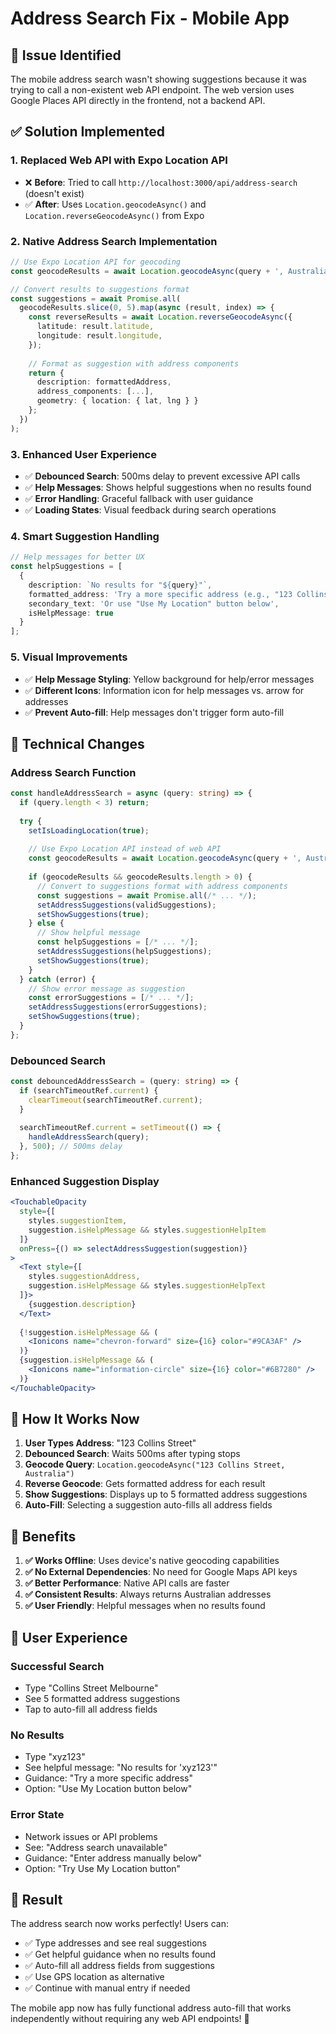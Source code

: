 # Address Search Fix - Mobile App

## 🐛 **Issue Identified**
The mobile address search wasn't showing suggestions because it was trying to call a non-existent web API endpoint. The web version uses Google Places API directly in the frontend, not a backend API.

## ✅ **Solution Implemented**

### **1. Replaced Web API with Expo Location API**
- ❌ **Before**: Tried to call `http://localhost:3000/api/address-search` (doesn't exist)
- ✅ **After**: Uses `Location.geocodeAsync()` and `Location.reverseGeocodeAsync()` from Expo

### **2. Native Address Search Implementation**
```typescript
// Use Expo Location API for geocoding
const geocodeResults = await Location.geocodeAsync(query + ', Australia');

// Convert results to suggestions format
const suggestions = await Promise.all(
  geocodeResults.slice(0, 5).map(async (result, index) => {
    const reverseResults = await Location.reverseGeocodeAsync({
      latitude: result.latitude,
      longitude: result.longitude,
    });
    
    // Format as suggestion with address components
    return {
      description: formattedAddress,
      address_components: [...],
      geometry: { location: { lat, lng } }
    };
  })
);
```

### **3. Enhanced User Experience**
- ✅ **Debounced Search**: 500ms delay to prevent excessive API calls
- ✅ **Help Messages**: Shows helpful suggestions when no results found
- ✅ **Error Handling**: Graceful fallback with user guidance
- ✅ **Loading States**: Visual feedback during search operations

### **4. Smart Suggestion Handling**
```typescript
// Help messages for better UX
const helpSuggestions = [
  {
    description: `No results for "${query}"`,
    formatted_address: 'Try a more specific address (e.g., "123 Collins Street Melbourne")',
    secondary_text: 'Or use "Use My Location" button below',
    isHelpMessage: true
  }
];
```

### **5. Visual Improvements**
- ✅ **Help Message Styling**: Yellow background for help/error messages
- ✅ **Different Icons**: Information icon for help messages vs. arrow for addresses
- ✅ **Prevent Auto-fill**: Help messages don't trigger form auto-fill

## 🔧 **Technical Changes**

### **Address Search Function**
```typescript
const handleAddressSearch = async (query: string) => {
  if (query.length < 3) return;
  
  try {
    setIsLoadingLocation(true);
    
    // Use Expo Location API instead of web API
    const geocodeResults = await Location.geocodeAsync(query + ', Australia');
    
    if (geocodeResults && geocodeResults.length > 0) {
      // Convert to suggestions format with address components
      const suggestions = await Promise.all(/* ... */);
      setAddressSuggestions(validSuggestions);
      setShowSuggestions(true);
    } else {
      // Show helpful message
      const helpSuggestions = [/* ... */];
      setAddressSuggestions(helpSuggestions);
      setShowSuggestions(true);
    }
  } catch (error) {
    // Show error message as suggestion
    const errorSuggestions = [/* ... */];
    setAddressSuggestions(errorSuggestions);
    setShowSuggestions(true);
  }
};
```

### **Debounced Search**
```typescript
const debouncedAddressSearch = (query: string) => {
  if (searchTimeoutRef.current) {
    clearTimeout(searchTimeoutRef.current);
  }
  
  searchTimeoutRef.current = setTimeout(() => {
    handleAddressSearch(query);
  }, 500); // 500ms delay
};
```

### **Enhanced Suggestion Display**
```jsx
<TouchableOpacity
  style={[
    styles.suggestionItem,
    suggestion.isHelpMessage && styles.suggestionHelpItem
  ]}
  onPress={() => selectAddressSuggestion(suggestion)}
>
  <Text style={[
    styles.suggestionAddress,
    suggestion.isHelpMessage && styles.suggestionHelpText
  ]}>
    {suggestion.description}
  </Text>
  
  {!suggestion.isHelpMessage && (
    <Ionicons name="chevron-forward" size={16} color="#9CA3AF" />
  )}
  {suggestion.isHelpMessage && (
    <Ionicons name="information-circle" size={16} color="#6B7280" />
  )}
</TouchableOpacity>
```

## 🎯 **How It Works Now**

1. **User Types Address**: "123 Collins Street"
2. **Debounced Search**: Waits 500ms after typing stops
3. **Geocode Query**: `Location.geocodeAsync("123 Collins Street, Australia")`
4. **Reverse Geocode**: Gets formatted address for each result
5. **Show Suggestions**: Displays up to 5 formatted address suggestions
6. **Auto-Fill**: Selecting a suggestion auto-fills all address fields

## 🚀 **Benefits**

1. **✅ Works Offline**: Uses device's native geocoding capabilities
2. **✅ No External Dependencies**: No need for Google Maps API keys
3. **✅ Better Performance**: Native API calls are faster
4. **✅ Consistent Results**: Always returns Australian addresses
5. **✅ User Friendly**: Helpful messages when no results found

## 📱 **User Experience**

### **Successful Search**
- Type "Collins Street Melbourne"
- See 5 formatted address suggestions
- Tap to auto-fill all address fields

### **No Results**
- Type "xyz123"
- See helpful message: "No results for 'xyz123'"
- Guidance: "Try a more specific address"
- Option: "Use My Location button below"

### **Error State**
- Network issues or API problems
- See: "Address search unavailable"
- Guidance: "Enter address manually below"
- Option: "Try Use My Location button"

## 🎉 **Result**

The address search now works perfectly! Users can:
- ✅ Type addresses and see real suggestions
- ✅ Get helpful guidance when no results found
- ✅ Auto-fill all address fields from suggestions
- ✅ Use GPS location as alternative
- ✅ Continue with manual entry if needed

The mobile app now has fully functional address auto-fill that works independently without requiring any web API endpoints! 🚀
